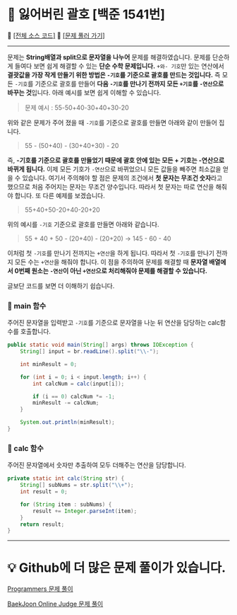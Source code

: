 # :page_facing_up: 잃어버린 괄호 [백준 1541번]

:link: [[전체 소스 코드]](https://github.com/seungrokoh/Beakjoon_OnlineJudge/blob/master/%231541/1541.java)
:link: [[문제 풀러 가기]](https://www.acmicpc.net/problem/1541)
***
문제는 **String배열과 split으로 문자열을 나누어** 문제를 해결하였습니다. 문제를 단순하게 들여다 보면 쉽게 해결할 수 있는 **단순 수학 문제입니다.** `+와- 기호`만 있는 연산에서 **결괏값을 가장 작게 만들기 위한 방법은 `-기호`를 기준으로 괄호를 만드는 것입니다.** 즉 모든 `-기호`를 기준으로 괄호를 만들어 **다음 `-기호`를 만나기 전까지 모든 `+기호`를 `-연산`으로 바꾸는 것**입니다. 아래 예시를 보면 쉽게 이해할 수 있습니다.  

> 문제 예시 : 55-50+40-30+40+30-20

위와 같은 문제가 주어 졌을 때 `-기호`를 기준으로 괄호를 만들면 아래와 같이 만들어 집니다.

> 55 - (50+40) - (30+40+30) - 20

즉, **-기호를 기준으로 괄호를 만들었기 때문에 괄호 안에 있는 모든 + 기호는 -연산으로 바뀌게 됩니다.** 이제 모든 기호가 `-연산`으로 바뀌었으니 모든 값들을 빼주면 최소값을 얻을 수 있습니다. 여기서 주의해야 할 점은 문제의 조건에서 **첫 문자는 무조건 숫자**라고 했으므로 처음 주어지는 문자는 무조건 양수입니다. 따라서 첫 문자는 따로 연산을 해줘야 합니다. 또 다른 예제를 보겠습니다.

> 55+40+50-20+40-20+20

위의 예시를 `-기호` 기준으로 괄호를 만들면 아래와 같습니다.

> 55 + 40 + 50 - (20+40) - (20+20)
> -> 145 - 60 - 40

이처럼 첫 `-기호`를 만나기 전까지는 `+연산`을 하게 됩니다. 따라서 첫 `-기호`를 만나기 전까지 모든 수는 `+연산`을 해줘야 합니다. 이 점을 주의하여 문제를 해결할 때 **문자열 배열에서 0번째 원소는 `-연산`이 아닌 `+연산`으로 처리해줘야 문제를 해결할 수 있습니다.**

글보단 코드를 보면 더 이해하기 쉽습니다.

### __:seedling: main 함수__
주어진 문자열을 입력받고 `-기호`를 기준으로 문자열을 나눈 뒤 연산을 담당하는 calc함수를 호출합니다.
```java
public static void main(String[] args) throws IOException {
    String[] input = br.readLine().split("\\-");

    int minResult = 0;

    for (int i = 0; i < input.length; i++) {
        int calcNum = calc(input[i]);

        if (i == 0) calcNum *= -1;
        minResult -= calcNum;
    }

    System.out.println(minResult);
}
```

### __:seedling: calc 함수__
주어진 문자열에서 숫자만 추출하여 모두 더해주는 연산을 담당합니다.
```java
private static int calc(String str) {
    String[] subNums = str.split("\\+");
    int result = 0;

    for (String item : subNums) {
        result += Integer.parseInt(item);
    }
    return result;
}
```
***
# __:bulb: Github에 더 많은 문제 풀이가 있습니다.__
[Programmers 문제 풀이 ](https://github.com/seungrokoh/TIL/Algorithm)

[BaekJoon Online Judge 문제 풀이](https://github.com/seungrokoh/Beakjoon_OnlineJudge)
